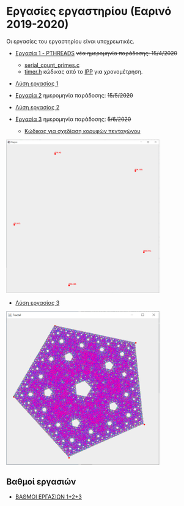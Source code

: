 # Εργασίες εργαστηρίου (Εαρινό 2019-2020)

Οι εργασίες του εργαστηρίου είναι υποχρεωτικές.


* [Εργασία 1 - PTHREADS](./assignment1/20200224_assignment1.pdf) ~~νέα ημερομηνία παράδοσης: 15/4/2020~~
  * [serial_count_primes.c](./assignment1/serial_count_primes.c)
  * [timer.h](./assignment1/timer.h) κώδικας από το [IPP](https://www.cs.usfca.edu/~peter/ipp/) για χρονομέτρηση.
* [Λύση εργασίας 1](./assignment1_sol/README.md) 

* [Εργασία 2](./assignment2/20200424_assignment2.pdf) ημερομηνία παράδοσης: ~~15/5/2020~~
* [Λύση εργασίας 2](./assignment2_sol/README.md)

* [Εργασία 3](./assignment3/20200521_assignment3.pdf)  ημερομηνία παράδοσης: ~~5/6/2020~~
  * [Κώδικας για σχεδίαση κορυφών πενταγώνου](./assignment3_sol/Polygon.java)
    
<img src="./assignment3_sol/Polygon.PNG" alt="polygon"	title="polygon" width="400" height="400" />  
  
  * [Λύση εργασίας 3](./assignment3_sol/Fractal.java)

<img src="./assignment3_sol/fractal.PNG" alt="fractal"	title="fractal" width="400" height="400" />

<!-- <img src="./assignment3_sol/fractal.gif" alt="fractal"	title="fractal animated" width="400" height="400" /> -->

## Βαθμοί εργασιών

* [ΒΑΘΜΟΙ ΕΡΓΑΣΙΩΝ 1+2+3](./ΕΡΓΑΣΙΕΣ%202019-2020.pdf)
  
